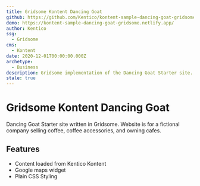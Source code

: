 ```yaml
---
title: Gridsome Kontent Dancing Goat
github: https://github.com/Kentico/kontent-sample-dancing-goat-gridsome
demo: https://kontent-sample-dancing-goat-gridsome.netlify.app/
author: Kentico
ssg:
  - Gridsome
cms:
  - Kontent
date: 2020-12-01T00:00:00.000Z
archetype:
  - Business
description: Gridsome implementation of the Dancing Goat Starter site.
stale: true
---
```


# Gridsome Kontent Dancing Goat

Dancing Goat Starter site written in Gridsome.
Website is for a fictional company selling coffee, coffee accessories, and owning cafes.

## Features

* Content loaded from Kentico Kontent
* Google maps widget
* Plain CSS Styling
